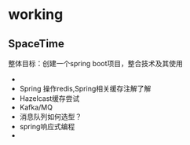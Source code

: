 # working





## SpaceTime

整体目标：创建一个spring boot项目，整合技术及其使用

+ 
+ Spring 操作redis,Spring相关缓存注解了解
+ Hazelcast缓存尝试
+ Kafka/MQ
+ 消息队列如何选型？
+ spring响应式编程
+ 